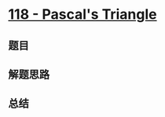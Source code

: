 # [118 - Pascal's Triangle](https://leetcode.com/problems/pascals-triangle/)

## 题目


## 解题思路


## 总结


